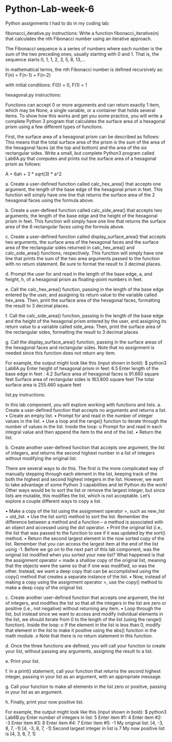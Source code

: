 # Python-Lab-week-6
Python assignments I had to do in my coding lab: 




fibonacci_iterative.py instructions:
Write a function fibonacci_iterative(n) that calculates the nth Fibonacci number using an iterative approach.

The Fibonacci sequence is a series of numbers where each number is the sum of the two preceding ones, usually starting with 0 and 1. That is, the sequence starts 0, 1, 1, 2, 3, 5, 8, 13,...

In mathematical terms, the nth Fibonacci number is defined recursively as: F(n) = F(n-1) + F(n-2)

with initial conditions:
F(0) = 0, F(1) = 1




hexagonal.py instructions: 

Functions can accept 0 or more arguments and can return exactly 1 item, which may
be None, a single variable, or a container that holds several items. To show how this
works and get you some practice, you will write a complete Python 3 program that
calculates the surface area of a hexagonal prism using a few different types of
functions.

First, the surface area of a hexagonal prism can be described as follows:
This means that the total surface area of the prism is the sum of the area of the
hexagonal faces (at the top and bottom) and the area of the six rectangular sides.
Write a small, but complete Python3 program called Lab6A.py that computes and
prints out the surface area of a hexagonal prism as follows:

A = 6ah + 3 * sqrt(3) * a^2 

a. Create a user-defined function called calc_hex_area() that accepts one
argument, the length of the base edge of the hexagonal prism in feet. This function
will simply have one line that returns the surface area of the 2 hexagonal faces
using the formula above.

b. Create a user-defined function called calc_side_area() that accepts two
arguments, the length of the base edge and the height of the hexagonal prism in
feet. This function will simply have one line that returns the surface area of the 6
rectangular faces using the formula above.

c. Create a user-defined function called display_surface_area() that
accepts two arguments, the surface area of the hexagonal faces and the surface
area of the rectangular sides returned in calc_hex_area() and
calc_side_area() functions, respectively. This function will simply have one
line that prints the sum of the two area arguments passed to the function with no
return statement. Be sure to format the result to 3 decimal places.

d. Prompt the user for and read in the length of the base edge, a, and height, h, of a
hexagonal prism as floating-point numbers in feet.

e. Call the calc_hex_area() function, passing in the length of the base edge
entered by the user, and assigning its return value to the variable called
hex_area. Then, print the surface area of the hexagonal faces, formatting the
result to 3 decimal places.

f. Call the calc_side_area() function, passing in the length of the base edge
and the height of the hexagonal prism entered by the user, and assigning its return
value to a variable called side_area. Then, print the surface area of the
rectangular sides, formatting the result to 3 decimal places

g. Call the display_surface_area() function, passing in the surface areas of
the hexagonal faces and rectangular sides. Note that no assignment is needed
since this function does not return any item.

For example, the output might look like this (input shown in bold):
$ python3 Lab6A.py
Enter height of hexagonal prism in feet: 6.5
Enter length of the base edge in feet : 4.2
Surface area of hexagonal faces is 91.660 square feet
Surface area of rectangular sides is 163.800 square feet
The total surface area is 255.460 square feet




list.py instructions:

In this lab component, you will explore working with functions and lists.
a. Create a user-defined function that accepts no arguments and returns a list.
  • Create an empty list.
  • Prompt for and read in the number of integer values in the list.
  • Use a loop and the range() function to iterate through the number of values
    in the list. Inside the loop:
    o Prompt for and read in each integral value and then append the item to
    the end of the list.
  • Return the list.

b. Create another user-defined function that accepts one argument, the list of
integers, and returns the second highest number in a list of integers without
modifying the original list.

There are several ways to do this. The first is the more complicated way of
manually stepping through each element in the list, keeping track of the both the
highest and second highest integers in the list. However, we want to take
advantage of some Python 3 capabilities and let Python do the work! Other ways
would be to sort the list or remove the largest integer, but since lists are mutable,
this modifies the list, which is not acceptable. Let’s explore a couple different ways
to copy a list.

  • Make a copy of the list using the assignment operator =, such as new_list
    = old_list.
  • Use the list sort() method to sort the list. Remember the difference
    between a method and a function – a method is associated with an object and
    accessed using the dot operator.
  • Print the original list (i.e., the list that was passed to the function to see if it
    was updated by the sort() method.
  • Return the second largest element in the now sorted copy of the list.
    Remember that you can access the largest item at the end of the list using -1.
    Before we go on to the next part of this lab component, was the original list
    modified when you sorted your new list? What happened is that the assignment
    operator = made a shallow copy of the original list, meaning that the objects were
    the same so that if one was modified, so was the other. Instead, we want a deep
    copy that can be accomplished using the copy() method that creates a separate
    instance of the list.
  • Now, instead of making a copy using the assignment operator =, use the
    copy() method to make a deep copy of the original list.

c. Create another user-defined function that accepts one argument, the list of
integers, and modifies the list so that all the integers in the list are zero or positive
(i.e., not negative) without returning any item.
  • Loop through the list, but instead since we want to access and modify
    individual elements in the list, we should iterate from 0 to the length of the list
    (using the range() function). Inside the loop:
    o If the element in the list is less than 0, modify that element in the list to
    make it positive using the abs() function in the math module.
    o Note that there is no return statement in this function.
  
d. Once the three functions are defined, you will call your function to create your list,
without passing any arguments, assigning the result to a list.

e. Print your list.

f. In a print() statement, call your function that returns the second highest
integer, passing in your list as an argument, with an appropriate message.

g. Call your function to make all elements in the list zero or positive, passing in your
list as an argument.

h. Finally, print your now positive list.

For example, the output might look like this (input shown in bold):
$ python3 Lab6B.py
Enter number of integers in list: 5
Enter item #1: 4
Enter item #2: -3
Enter item #3: 8
Enter item #4: 7
Enter item #5: -1
My original list: [4, -3, 8, 7, -1]
[4, -3, 8, 7, -1]
Second largest integer in list is 7
My now positive list is [4, 3, 8, 7, 1]

